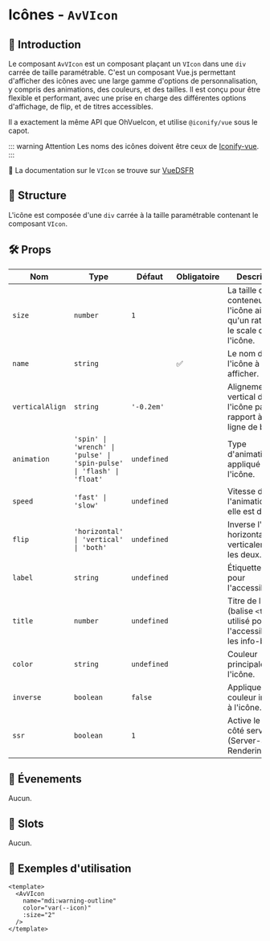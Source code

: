 # Icônes - `AvVIcon`

## 🌟 Introduction

Le composant `AvVIcon` est un composant plaçant un `VIcon` dans une `div` carrée de taille paramétrable. C'est un composant Vue.js permettant d'afficher des icônes avec une large gamme d'options de personnalisation, y compris des animations, des couleurs, et des tailles. Il est conçu pour être flexible et performant, avec une prise en charge des différentes options d'affichage, de flip, et de titres accessibles.

Il a exactement la même API que OhVueIcon, et utilise `@iconify/vue` sous le capot.

::: warning Attention
Les noms des icônes doivent être ceux de [Iconify-vue](https://icon-sets.iconify.design/).
:::

🏅 La documentation sur le `VIcon` se trouve sur [VueDSFR](https://vue-ds.fr/composants/VIcon)

## 📐 Structure

L'icône est composée d'une `div` carrée à la taille paramétrable contenant le composant `VIcon`.

## 🛠️ Props

| Nom | Type | Défaut | Obligatoire | Description |
| --- | --- | --- | --- | --- |
| `size` | `number` | `1` | | La taille du conteneur de l'icône ainsi qu'un ratio pour le scale de l'icône. |
| `name` | `string` | | ✅ | Le nom de l'icône à afficher. |
| `verticalAlign` | `string` | `'-0.2em'` | | Alignement vertical de l'icône par rapport à la ligne de base. |
| `animation` | ``'spin' \| 'wrench' \| 'pulse' \| 'spin-pulse' \| 'flash' \| 'float'`` | `undefined` | | Type d'animation appliqué à l'icône. |
| `speed` | `'fast' \| 'slow'` | `undefined` | | Vitesse de l'animation si elle est définie. |
| `flip` | `'horizontal' \| 'vertical' \| 'both'` | `undefined` | | Inverse l'icône horizontalement, verticalement ou les deux. |
| `label` | `string` | `undefined` | | Étiquette ARIA pour l'accessibilité. |
| `title` | `number` | `undefined` | | Titre de l'icône (balise `<title>`), utilisé pour l'accessibilité et les info-bulles. |
| `color` | `string` | `undefined` | | Couleur principale de l'icône. |
| `inverse` | `boolean` | `false` | | Applique une couleur inversée à l'icône. |
| `ssr` | `boolean` | `1` | | Active le rendu côté serveur (Server-Side Rendering). |

## 📡 Évenements

Aucun.

## 🧩 Slots

Aucun.

## 📝 Exemples d'utilisation

```vue
<template>
  <AvVIcon
    name="mdi:warning-outline"
    color="var(--icon)"
    :size="2"
  />
</template>
```
